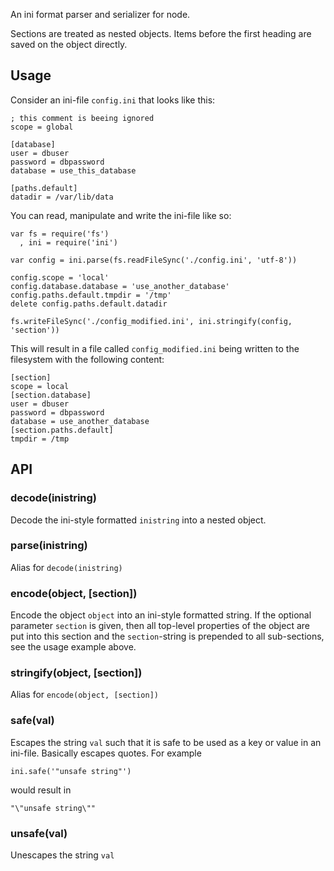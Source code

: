 An ini format parser and serializer for node.

Sections are treated as nested objects.  Items before the first heading
are saved on the object directly.

## Usage

Consider an ini-file `config.ini` that looks like this:

    ; this comment is beeing ignored
    scope = global

    [database]
    user = dbuser
    password = dbpassword
    database = use_this_database

    [paths.default]
    datadir = /var/lib/data

You can read, manipulate and write the ini-file like so:

    var fs = require('fs')
      , ini = require('ini')

    var config = ini.parse(fs.readFileSync('./config.ini', 'utf-8'))

    config.scope = 'local'
    config.database.database = 'use_another_database'
    config.paths.default.tmpdir = '/tmp'
    delete config.paths.default.datadir

    fs.writeFileSync('./config_modified.ini', ini.stringify(config, 'section'))

This will result in a file called `config_modified.ini` being written to the filesystem with the following content:

    [section]
    scope = local
    [section.database]
    user = dbuser
    password = dbpassword
    database = use_another_database
    [section.paths.default]
    tmpdir = /tmp

## API

### decode(inistring)
Decode the ini-style formatted `inistring` into a nested object.

### parse(inistring)
Alias for `decode(inistring)`

### encode(object, [section])
Encode the object `object` into an ini-style formatted string. If the optional parameter `section` is given, then all top-level properties of the object are put into this section and the `section`-string is prepended to all sub-sections, see the usage example above.

### stringify(object, [section])
Alias for `encode(object, [section])`

### safe(val)
Escapes the string `val` such that it is safe to be used as a key or value in an ini-file. Basically escapes quotes. For example

    ini.safe('"unsafe string"')

would result in

    "\"unsafe string\""

### unsafe(val)
Unescapes the string `val`

